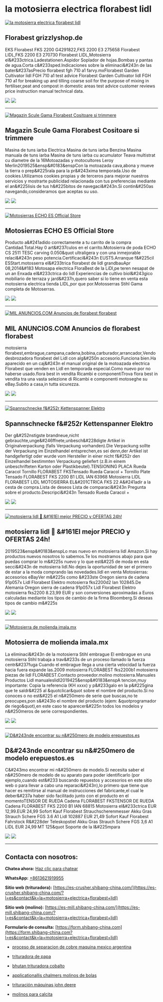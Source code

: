# la motosierra electrica florabest lidl

<a href="https://swt.shibang-china.com/?l=es&img&k=la+motosierra+electrica+florabest+lidl" target="_blank">![la motosierra electrica florabest lidl](http://static.shibang-china.com/all-800x300/1466.jpg)</a>

## Florabest grizzlyshop.de
EKS Florabest FKS 2200 G4291822,FKS 2200 E3 275658 Florabest LIDL,FKS 2200 E3 270730 Florabest LIDL,Motosierra el&#233ctrica.Ladestationen.Aspidor Soplador de hojas.Bombas y pantas de agua.Corta c&#233sped.Indicaciones sobre la eliminaci&#243n de las bater&#237asPrecio florabest fgh 710 a1 farvy.mxFlorabest Garden Cultivator lidl FGH 710 a1 test advice Florabest Garden Cultivator lidl FGH 710 a1 for breaking up and tilling coarse soil for the purpose of mixing in fertiliser,peat and compost in domestic areas test advice customer reviews price instruction manual technical data.


<a href="https://whatsapp.shibangsoft.com/WhatsApp.php" target="_blank" title="WhatsApp">![](http://static.shibang-china.com/icon/whatsapp.png)</a> <a href="https://swt.shibang-china.com/?l=es&icon&k=la+motosierra+electrica+florabest+lidl" target="_blank">![](http://static.shibang-china.com/icon/chat-es.png)</a>

---

<a href="https://swt.shibang-china.com/?l=es&img&k=la+motosierra+electrica+florabest+lidl" target="_blank">![Magazin Scule Gama Florabest Cositoare si trimmere](http://static.shibang-china.com/all-800x300/286.jpg)</a>

## Magazin Scule Gama Florabest Cositoare si trimmere
Masina de tuns iarba Electrica Masina de tuns iarba Benzina Masina manuala de tuns iarba Masina de tuns iarba cu acumulator Teava multistrat cu diametre de la 16Motoazadas y motocultores Leroy Merlin2019525&ensp&#0183&enspCon la motoazada cava,abona y mueve la tierra o prep&#225rala para la pr&#243xima temporada.Uso de cookies.Utilizamos cookies propias y de terceros para mejorar nuestros servicios y mostrarte publicidad relacionada con tus preferencias mediante el an&#225lisis de tus h&#225bitos de navegaci&#243n.Si contin&#250as navegando,consideramos que aceptas su uso.


<a href="https://whatsapp.shibangsoft.com/WhatsApp.php" target="_blank" title="WhatsApp">![](http://static.shibang-china.com/icon/whatsapp.png)</a> <a href="https://swt.shibang-china.com/?l=es&icon&k=la+motosierra+electrica+florabest+lidl" target="_blank">![](http://static.shibang-china.com/icon/chat-es.png)</a>

---

<a href="https://swt.shibang-china.com/?l=es&img&k=la+motosierra+electrica+florabest+lidl" target="_blank">![Motosierras ECHO ES Official Store](http://static.shibang-china.com/all-800x300/1357.jpg)</a>

## Motosierras ECHO ES Official Store
Producto a&#241adido correctamente a tu carrito de la compra Cantidad.Total.Hay 0 art&#237culos en el carrito.Motosierra de poda ECHO CS 2511 TESC carving 0.050&quot ultraligera y con una inmejorable relaci&#243n peso potencia.Certificaci&#243n EUST5.Arranque f&#225cil ESStart.motosserra el&#233trica florabest de lidl grandbauApr 08,2014&#183 Motosapa electrica FloraBest de la LiDl,pe teren nesapat de un an Enxada el&#233ctrica do lidl Experiencias de cultivo biol&#243gico mobiliario de terraza y jard&#237n,quero saber si lo tiene en venta esta motosierra electrica tienda LIDL,por que por.Motosserras Stihl Gama completa de Motoserras.


<a href="https://whatsapp.shibangsoft.com/WhatsApp.php" target="_blank" title="WhatsApp">![](http://static.shibang-china.com/icon/whatsapp.png)</a> <a href="https://swt.shibang-china.com/?l=es&icon&k=la+motosierra+electrica+florabest+lidl" target="_blank">![](http://static.shibang-china.com/icon/chat-es.png)</a>

---

<a href="https://swt.shibang-china.com/?l=es&img&k=la+motosierra+electrica+florabest+lidl" target="_blank">![MIL ANUNCIOS.COM Anuncios de florabest florabest](http://static.shibang-china.com/all-800x300/1364.jpg)</a>

## MIL ANUNCIOS.COM Anuncios de florabest florabest
motosierra florabest,embrague,campana,cadena,bobina,carburador,arrancador,Vendo desbrozadora florabest del Lidl con alg&#250n accesorio.Funciona bien.Ha aparecido en un caj&#243n el manual original de la motoazada electrica Florabest que venden en Lidl en temporada especial.Como nuevo por no haberse usado.flora best in vendita Ricambi e componentiTrova flora best in vendita tra una vasta selezione di Ricambi e componenti motoseghe su eBay.Subito a casa,in tutta sicurezza.


<a href="https://whatsapp.shibangsoft.com/WhatsApp.php" target="_blank" title="WhatsApp">![](http://static.shibang-china.com/icon/whatsapp.png)</a> <a href="https://swt.shibang-china.com/?l=es&icon&k=la+motosierra+electrica+florabest+lidl" target="_blank">![](http://static.shibang-china.com/icon/chat-es.png)</a>

---

<a href="https://swt.shibang-china.com/?l=es&img&k=la+motosierra+electrica+florabest+lidl" target="_blank">![Spannschnecke f&#252r Kettenspanner Elektro](http://static.shibang-china.com/all-800x300/810.jpg)</a>

## Spannschnecke f&#252r Kettenspanner Elektro
Der g&#252nstigste brandneue,nicht gebrauchte,unge&#246ffnete,unbesch&#228digte Artikel in Originalverpackung (falls Verpackung vorhanden).Die Verpackung sollte der Verpackung im Einzelhandel entsprechen,es sei denn,der Artikel ist handgefertigt oder wurde vom Hersteller in einer nicht f&#252r den Einzelhandel bestimmten Verpackung geliefert (z.B.in einem unbeschrifteten Karton oder Plastikbeutel).TENSIONING PLACA Rueda Caracol Tornillo FLORABEST FKSTensado Rueda Caracol + Tornillo Plate Tensado FLORABEST FKS 2200 B1 LIDL IAN 63968 Motosierra LIDL FLORABEST LIDL MOTOSIERRA EL&#201CTRICA FKS 22 A&#241adir a la cesta de compra.Lista de deseos Lista de comparaci&#243n Pregunta sobre el producto.Descripci&#243n Tensado Rueda Caracol +


<a href="https://whatsapp.shibangsoft.com/WhatsApp.php" target="_blank" title="WhatsApp">![](http://static.shibang-china.com/icon/whatsapp.png)</a> <a href="https://swt.shibang-china.com/?l=es&icon&k=la+motosierra+electrica+florabest+lidl" target="_blank">![](http://static.shibang-china.com/icon/chat-es.png)</a>

---

<a href="https://swt.shibang-china.com/?l=es&img&k=la+motosierra+electrica+florabest+lidl" target="_blank">![motosierra lidl 🥇 &#161El mejor PRECIO y OFERTAS 24h!](http://static.shibang-china.com/all-800x300/646.jpg)</a>

## motosierra lidl 🥇 &#161El mejor PRECIO y OFERTAS 24h!
2019523&ensp&#0183&enspLo mas nuevo en motosierra lidl Amazon.Si hay productos nuevos nosotros lo sabemos.Te los mostramos abajo para que puedas comprar lo m&#225s nuevo y lo que est&#225 de moda en esta secci&#243n de motosierra lidl.No dejes la oportunidad de ser el primero de estar a la moda comprando las novedades.lidl en venta Motosierras: accesorios eBayVer m&#225s como &#233ste Oregon sierra de cadena 91p057x Lidl Florabest Elektro motosierra fks2200d2 Ian 102845.De Alemania Oregon sierra de cadena 91p057x Lidl Florabest Elektro motosierra fks2200 8.23,99 EUR y son conversiones aproximadas a Euros calculadas mediante los tipos de cambio de la firma Bloomberg.Si deseas tipos de cambio m&#225s


<a href="https://whatsapp.shibangsoft.com/WhatsApp.php" target="_blank" title="WhatsApp">![](http://static.shibang-china.com/icon/whatsapp.png)</a> <a href="https://swt.shibang-china.com/?l=es&icon&k=la+motosierra+electrica+florabest+lidl" target="_blank">![](http://static.shibang-china.com/icon/chat-es.png)</a>

---

<a href="https://swt.shibang-china.com/?l=es&img&k=la+motosierra+electrica+florabest+lidl" target="_blank">![Motosierra de molienda imala.mx](http://static.shibang-china.com/all-800x300/825.jpg)</a>

## Motosierra de molienda imala.mx
La eliminaci&#243n de la motosierra Stihl embrague El embrague en una motosierra Stihl trabaja a trav&#233s de un proceso llamado la fuerza centr&#237fuga Cuando el embrague llega a una cierta velocidad la fuerza hacia fuera expande las.2009 motosierra FLORABEST fks2200b1 motosierra piezas de lidl FLORABEST.Contacto proveedor.molino motosierra.Manuales Productos Lidl manualeslidl2019425&ensp&#0183&enspA tencion,muy importante: Copia la referencia (KH xxxx) y p&#233galo en la p&#225gina que te saldr&#225 al &quotclicar&quot sobre el nombre del producto.Si no conoces o no est&#225 el n&#250mero de serie que buscas,no te preocupes,pon s&#243lo el nombre del producto (ejem: &quotprogramador de riego&quot),en este caso te aparecer&#225n todos los modelos y n&#250meros de serie correspondientes.


<a href="https://whatsapp.shibangsoft.com/WhatsApp.php" target="_blank" title="WhatsApp">![](http://static.shibang-china.com/icon/whatsapp.png)</a> <a href="https://swt.shibang-china.com/?l=es&icon&k=la+motosierra+electrica+florabest+lidl" target="_blank">![](http://static.shibang-china.com/icon/chat-es.png)</a>

---

<a href="https://swt.shibang-china.com/?l=es&img&k=la+motosierra+electrica+florabest+lidl" target="_blank">![D&#243nde encontrar su n&#250mero de modelo erepuestos.es](http://static.shibang-china.com/all-800x300/1115.jpg)</a>

## D&#243nde encontrar su n&#250mero de modelo erepuestos.es
C&#243mo encontrar mi n&#250mero de modelo.Si necesita saber el n&#250mero de modelo de su aparato para poder identificarlo (por ejemplo,cuando est&#233 buscando repuestos y accesorios en este sitio web o para llevar a cabo una reparaci&#243n),lo primero que tiene que hacer es remitirse al manual de instrucciones del fabricante,el cual le deber&#237a haber sido facilitado junto con el producto en el momentoTENSOR DE RUEDA Cadena FLORABEST FKSTENSOR DE RUEDA Cadena FLORABEST FKS 2200 B1 IAN 68815 Motosierra el&#233ctrica EUR 12,99.EUR 24,99 Sofort Kauf Florabest Strauchscherenmesser Akku Gras Strauch Schere FGS 3.6 A1 Lidl 102887 EUR 21,49 Sofort Kauf Florabest Fahrstock R&#228der Teleskopstiel Akku Gras Strauch Schere FGS 3,6 A1 LIDL EUR 24,99 MT 125&quot Soporte de la l&#225mpara


<a href="https://whatsapp.shibangsoft.com/WhatsApp.php" target="_blank" title="WhatsApp">![](http://static.shibang-china.com/icon/whatsapp.png)</a> <a href="https://swt.shibang-china.com/?l=es&icon&k=la+motosierra+electrica+florabest+lidl" target="_blank">![](http://static.shibang-china.com/icon/chat-es.png)</a>

---
## Contacta con nosotros:

**Chatea ahora:** [Haz clic para chatear](https://swt.shibang-china.com?l=es&contact&k=la+motosierra+electrica+florabest+lidl)

**WhatsApp:**  [+8613621919955](https://whatsapp.shibangsoft.com/WhatsApp.php)

**Sitio web (trituradora):** [https://es-crusher.shibang-china.com/](https://es-crusher.shibang-china.com/?l=es&contact&k=la+motosierra+electrica+florabest+lidl)

**Sitio web (molino):** [https://es-mill.shibang-china.com/](https://es-mill.shibang-china.com/?l=es&contact&k=la+motosierra+electrica+florabest+lidl)

**Formulario de consulta:** [https://form.shibang-china.com](https://form.shibang-china.com?l=es&contact&k=la+motosierra+electrica+florabest+lidl)

* [proceso de separacion de cobre maquina mexico argentina](../77/proceso%20de%20separacion%20de%20cobre%20maquina%20mexico%20argentina.md)

* [trituradora de papa](../72/trituradora%20de%20papa.md)

* [bhutan trituradora cobalto](../78/bhutan%20trituradora%20cobalto.md)

* [applicationallis chalmers molinos de bolas](../76/applicationallis%20chalmers%20molinos%20de%20bolas.md)

* [trituración máquinas john deere](../72/trituraci%C3%B3n%20m%C3%A1quinas%20john%20deere.md)

* [molinos para calcita](../69/molinos%20para%20calcita.md)